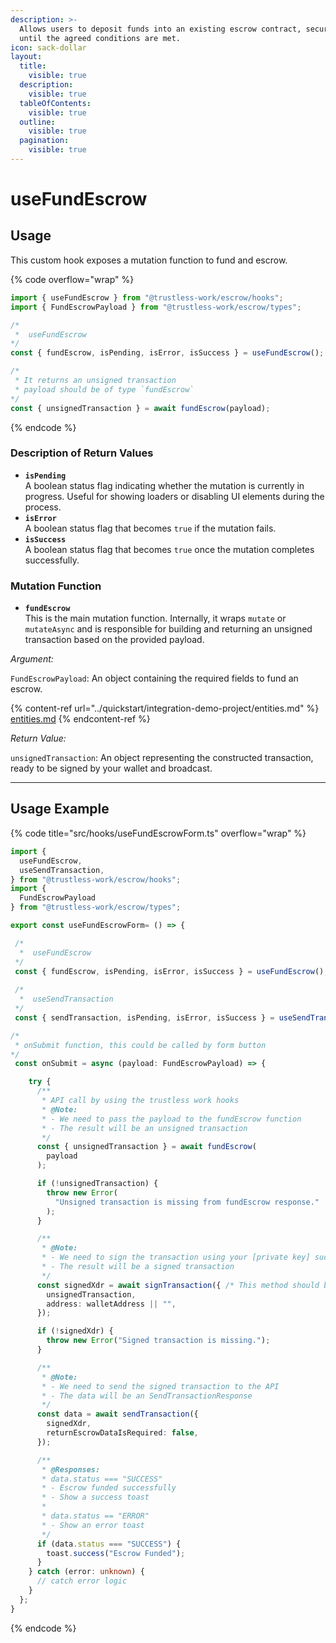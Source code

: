 ```yaml
---
description: >-
  Allows users to deposit funds into an existing escrow contract, securing them
  until the agreed conditions are met.
icon: sack-dollar
layout:
  title:
    visible: true
  description:
    visible: true
  tableOfContents:
    visible: true
  outline:
    visible: true
  pagination:
    visible: true
---
```


# useFundEscrow

## Usage

This custom hook exposes a mutation function to fund and escrow.

{% code overflow="wrap" %}
```typescript
import { useFundEscrow } from "@trustless-work/escrow/hooks";
import { FundEscrowPayload } from "@trustless-work/escrow/types";

/*
 *  useFundEscrow
*/
const { fundEscrow, isPending, isError, isSuccess } = useFundEscrow();

/* 
 * It returns an unsigned transaction
 * payload should be of type `fundEscrow`
*/
const { unsignedTransaction } = await fundEscrow(payload);

```
{% endcode %}

### Description of Return Values

* **`isPending`**\
  A boolean status flag indicating whether the mutation is currently in progress. Useful for showing loaders or disabling UI elements during the process.
* **`isError`**\
  A boolean status flag that becomes `true` if the mutation fails.
* **`isSuccess`**\
  A boolean status flag that becomes `true` once the mutation completes successfully.

### Mutation Function

* **`fundEscrow`**\
  This is the main mutation function. Internally, it wraps `mutate` or `mutateAsync` and is responsible for building and returning an unsigned transaction based on the provided payload.

_Argument:_

`FundEscrowPayload`: An object containing the required fields to fund an escrow.

{% content-ref url="../quickstart/integration-demo-project/entities.md" %}
[entities.md](../quickstart/integration-demo-project/entities.md)
{% endcontent-ref %}

_Return Value:_

`unsignedTransaction`: An object representing the constructed transaction, ready to be signed by your wallet and broadcast.

***

## Usage Example

{% code title="src/hooks/useFundEscrowForm.ts" overflow="wrap" %}
```typescript
import {
  useFundEscrow,
  useSendTransaction,
} from "@trustless-work/escrow/hooks";
import {
  FundEscrowPayload
} from "@trustless-work/escrow/types";

export const useFundEscrowForm= () => {

 /*
  *  useFundEscrow
 */
 const { fundEscrow, isPending, isError, isSuccess } = useFundEscrow();
 
 /*
  *  useSendTransaction
 */
 const { sendTransaction, isPending, isError, isSuccess } = useSendTransaction();

/*
 * onSubmit function, this could be called by form button
*/
 const onSubmit = async (payload: FundEscrowPayload) => {

    try {
      /**
       * API call by using the trustless work hooks
       * @Note:
       * - We need to pass the payload to the fundEscrow function
       * - The result will be an unsigned transaction
       */
      const { unsignedTransaction } = await fundEscrow(
        payload
      );

      if (!unsignedTransaction) {
        throw new Error(
          "Unsigned transaction is missing from fundEscrow response."
        );
      }

      /**
       * @Note:
       * - We need to sign the transaction using your [private key] such as wallet
       * - The result will be a signed transaction
       */
      const signedXdr = await signTransaction({ /* This method should be provided by the wallet */
        unsignedTransaction,
        address: walletAddress || "",
      });

      if (!signedXdr) {
        throw new Error("Signed transaction is missing.");
      }

      /**
       * @Note:
       * - We need to send the signed transaction to the API
       * - The data will be an SendTransactionResponse
       */
      const data = await sendTransaction({
        signedXdr,
        returnEscrowDataIsRequired: false,
      });

      /**
       * @Responses:
       * data.status === "SUCCESS"
       * - Escrow funded successfully
       * - Show a success toast
       *
       * data.status == "ERROR"
       * - Show an error toast
       */
      if (data.status === "SUCCESS") {
        toast.success("Escrow Funded");
      }
    } catch (error: unknown) {
      // catch error logic
    }
  };
}

```
{% endcode %}

